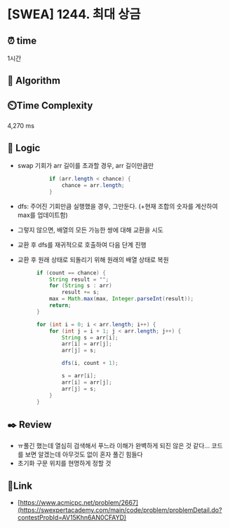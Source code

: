 # [SWEA] 1244. 최대 상금  
 
## ⏰  **time**
1시간 

## :pushpin: **Algorithm**


## ⏲️**Time Complexity**
4,270 ms

## :round_pushpin: **Logic**
- swap 기회가 arr 길이를 초과할 경우, arr 길이만큼만
  ```java
  			if (arr.length < chance) {
				chance = arr.length;
			}
  ```

- dfs: 주어진 기회만큼 실행했을 경우, 그만둔다. (+현재 조합의 숫자를 계산하여 max를 업데이트함)
- 그렇지 않으면, 배열의 모든 가능한 쌍에 대해 교환을 시도
- 교환 후 dfs를 재귀적으로 호출하여 다음 단계 진행
- 교환 후 원래 상태로 되돌리기 위해 원래의 배열 상태로 복원
  ```java
  		if (count == chance) {
			String result = "";
			for (String s : arr)
				result += s;
			max = Math.max(max, Integer.parseInt(result));
			return;
		}

		for (int i = 0; i < arr.length; i++) {
			for (int j = i + 1; j < arr.length; j++) {
				String s = arr[i];
				arr[i] = arr[j];
				arr[j] = s;

				dfs(i, count + 1);

				s = arr[i];
				arr[i] = arr[j];
				arr[j] = s;
			}
		}
  ```

## :black_nib: **Review**
- ㅠ풀긴 했는데 열심히 검색해서 푸느라 이해가 완벽하게 되진 않은 것 같다... 코드를 보면 알겠는데 아무것도 없이 혼자 풀긴 힘들다 
- 초기화 구문 위치를 현명하게 정할 것

## 📡**Link**
- [https://www.acmicpc.net/problem/2667](https://swexpertacademy.com/main/code/problem/problemDetail.do?contestProbId=AV15Khn6AN0CFAYD)
